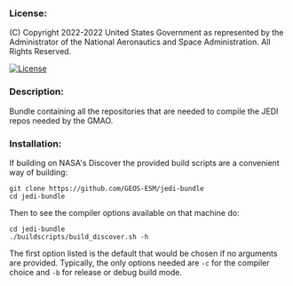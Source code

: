 ### License:

(C) Copyright 2022-2022 United States Government as represented by the Administrator of the National
Aeronautics and Space Administration. All Rights Reserved.

[![License](https://img.shields.io/badge/License-Apache%202.0-blue.svg)](https://opensource.org/licenses/Apache-2.0)

### Description:

Bundle containing all the repositories that are needed to compile the JEDI repos needed by the GMAO.

### Installation:

If building on NASA's Discover the provided build scripts are a convenient way of building:

    git clone https://github.com/GEOS-ESM/jedi-bundle
    cd jedi-bundle

Then to see the compiler options available on that machine do:

    cd jedi-bundle
    ./buildscripts/build_discover.sh -h

The first option listed is the default that would be chosen if no arguments are provided. Typically,
the only options needed are `-c` for the compiler choice and `-b` for release or debug build mode.
